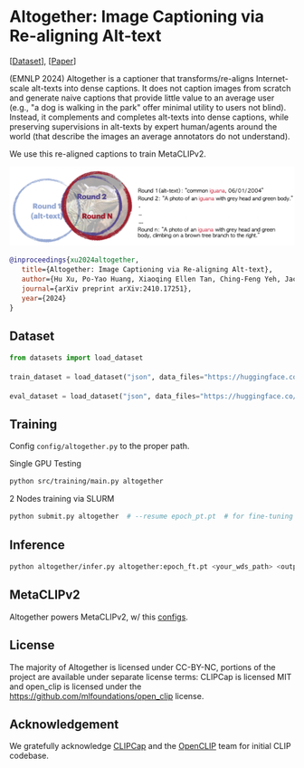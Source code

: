 # Altogether: Image Captioning via Re-aligning Alt-text

[[Dataset](https://huggingface.co/datasets/activebus/Altogether-FT)], [[Paper](https://arxiv.org/abs/2410.17251)]

(EMNLP 2024) Altogether is a captioner that transforms/re-aligns Internet-scale alt-texts into dense captions. It does not caption images from scratch and generate naive captions that provide little value to an average user (e.g., "a dog is walking in the park" offer minimal utility to users not blind). Instead, it complements and completes alt-texts into dense captions, while preserving supervisions in alt-texts by expert human/agents around the world (that describe the images an average annotators do not understand).  

We use this re-aligned captions to train MetaCLIPv2.

![Altogether](altogether.png)


```bibtex
@inproceedings{xu2024altogether,
   title={Altogether: Image Captioning via Re-aligning Alt-text},
   author={Hu Xu, Po-Yao Huang, Xiaoqing Ellen Tan, Ching-Feng Yeh, Jacob Kahn, Christine Jou, Gargi Ghosh, Omer Levy, Luke Zettlemoyer, Wen-tau Yih, Shang-Wen Li, Saining Xie, Christoph Feichtenhofer},
   journal={arXiv preprint arXiv:2410.17251},
   year={2024}
}
```

## Dataset

```python
from datasets import load_dataset

train_dataset = load_dataset("json", data_files="https://huggingface.co/datasets/activebus/Altogether-FT/resolve/main/altogether_ft_train.json", field="data")

eval_dataset = load_dataset("json", data_files="https://huggingface.co/datasets/activebus/Altogether-FT/resolve/main/altogether_ft_eval.json", field="data")
```

## Training

Config `config/altogether.py` to the proper path.

Single GPU Testing

```bash
python src/training/main.py altogether
```

2 Nodes training via SLURM 

```bash
python submit.py altogether  # --resume epoch_pt.pt  # for fine-tuning from existing alt-texts pretraining.
```

## Inference

```bash
python altogether/infer.py altogether:epoch_ft.pt <your_wds_path> <output_path>
```

## MetaCLIPv2

Altogether powers MetaCLIPv2, w/ this [configs](https://github.com/facebookresearch/MetaCLIP/blob/main/config/metaclip_v2.py).


## License

The majority of Altogether is licensed under CC-BY-NC, portions of the project are available under separate license terms: CLIPCap is licensed MIT and open_clip is licensed under the https://github.com/mlfoundations/open_clip license.

## Acknowledgement
We gratefully acknowledge [CLIPCap](https://github.com/rmokady/CLIP_prefix_caption) and the [OpenCLIP](https://github.com/mlfoundations/open_clip) team for initial CLIP codebase.
